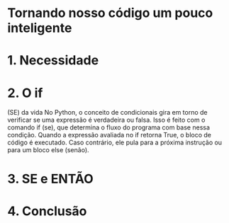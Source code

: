 # **Tornando nosso código um pouco inteligente**

# 1. Necessidade


# 2. O if
(SE) da vida
No Python, o conceito de condicionais gira em torno de verificar se uma expressão é verdadeira ou falsa. Isso é feito com o comando if (se), que determina o fluxo do programa com base nessa condição. Quando a expressão avaliada no if retorna True, o bloco de código é executado. Caso contrário, ele pula para a próxima instrução ou para um bloco else (senão).

# 3. SE e ENTÃO

# 4. Conclusão